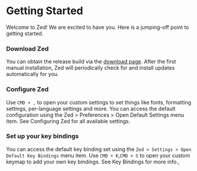 # Getting Started

Welcome to Zed! We are excited to have you. Here is a jumping-off point to getting started.

### Download Zed

You can obtain the release build via the [download page](https://zed.dev/download). After the first manual installation, Zed will periodically check for and install updates automatically for you.

### Configure Zed

Use `CMD + ,` to open your custom settings to set things like fonts, formatting settings, per-language settings and more. You can access the default configuration using the Zed > Preferences > Open Default Settings menu item. See Configuring Zed for all available settings.

### Set up your key bindings

You can access the default key binding set using the `Zed > Settings > Open Default Key Bindings` menu item. Use `CMD + K`,`CMD + S` to open your custom keymap to add your own key bindings. See Key Bindings for more info.,
